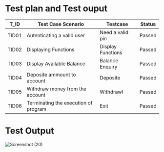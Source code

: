 # Test plan and Test ouput 
|T_ID | Test Case Scenario | Testcase | Status |
|-----|--------------------|----------|---------|
|TID01| Autenticating a valid user | Need a valid pin | Passed |
|TID02| Displaying Functions | Display Functions | Passed |
|TID03| Display Available Balance | Balance Enquiry | Passed |
|TID04| Deposite ammount to account | Deposite | Passed |
|TID05| Withdraw money from the account  | Withdrawl | Passed |
|TID06| Terminating the execution of program | Exit | Passed | 

 # Test Output
![Screenshot (20)](https://user-images.githubusercontent.com/81628668/114973862-e8a3c380-9e9e-11eb-972a-f52030ee218f.png)




